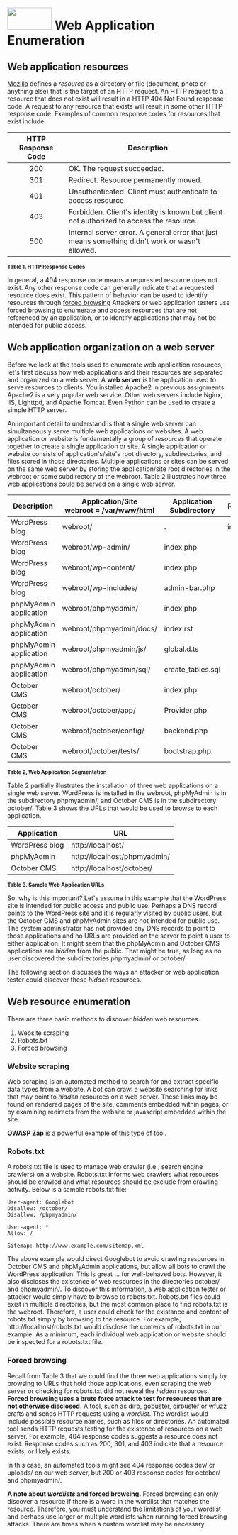 # <img src="https://www.tamusa.edu/brandguide/jpeglogos/tamusa_final_logo_bw1.jpg" width="100" height="50"> Web Application Enumeration

## Web application resources
[Mozilla](https://developer.mozilla.org/en-US/docs/Web/HTTP/Basics_of_HTTP/Identifying_resources_on_the_Web) defines a _resource_ as a directory or file (document, photo or anything else) that is the target of an HTTP request. An HTTP request to a resource that does not exist will result in a HTTP 404 Not Found response code. A request to any resource that exists will result in some other HTTP response code. Examples of common response codes for resources that exist include:

|HTTP Response Code|Description|
|:-:|---|
|200|OK. The request succeeded.|
|301|Redirect. Resource permanently moved.|
|401|Unauthenticated. Client must authenticate to access resource|
|403|Forbidden. Client's identity is known but client not authorized to access the resource.|
|500|Internal server error. A general error that just means something didn't work or wasn't allowed.|

<sub>**Table 1, HTTP Response Codes**</sub>

In general, a 404 response code means a requrested resource does not exist. Any other response code can generally indicate that a requested resource does exist. This pattern of behavior can be used to identify resources through [forced browsing](https://owasp.org/www-community/attacks/Forced_browsing#:~:text=Forced%20browsing%20is%20an%20attack,application%2C%20but%20are%20still%20accessible.) Attackers or web application testers use forced browsing to enumerate and access resources that are not referenced by an application, or to identify applications that may not be intended for public access.

## Web application organization on a web server
Before we look at the tools used to enumerate web application resources, let's first discuss how web applications and their resources are separated and organized on a web server. A **web server** is the application used to serve resources to clients. You installed Apache2 in previous assignments. Apache2 is a very popular web service. Other web servers include Nginx, IIS, Lighttpd, and Apache Tomcat. Even Python can be used to create a simple HTTP server. 

An important detail to understand is that a single web server can simultaneously serve multiple web applications or websites. A web application or website is fundamentally a group of _resources_ that operate together to create a single application or site. A single application or website consists of application's/site's root directory, subdirectories, and files stored in those directories. Multiple applications or sites can be served on the same web server by storing the application/site root directories in the webroot or some subdirectory of the webroot. Table 2 illustrates how three web applications could be served on a single web server.

|Description|Application/Site <br />webroot = /var/www/html|Application Subdirectory|Resource|
|---|---|---|---|
|WordPress blog|webroot/|.|index.php|
|WordPress blog|webroot/wp-admin/|index.php|
|WordPress blog|webroot/wp-content/|index.php|
|WordPress blog|webroot/wp-includes/|admin-bar.php|
|phpMyAdmin application|webroot/phpmyadmin/|index.php|
|phpMyAdmin application|webroot/phpmyadmin/docs/|index.rst|
|phpMyAdmin application|webroot/phpmyadmin/js/|global.d.ts|
|phpMyAdmin application|webroot/phpmyadmin/sql/|create_tables.sql|
|October CMS|webroot/october/|index.php|
|October CMS|webroot/october/app/|Provider.php|
|October CMS|webroot/october/config/|backend.php|
|October CMS|webroot/october/tests/|bootstrap.php|

<sub>**Table 2, Web Application Segmentation**</sub>

Table 2 partially illustrates the installation of three web applications on a single web server. WordPress is installed in the webroot, phpMyAdmin is in the subdirectory phpmyadmin/, and October CMS is in the subdirectory october/. Table 3 shows the URLs that would be used to browse to each application.

|Application|URL|
|---|---|
|WordPress blog|http://localhost/|
|phpMyAdmin|http://localhost/phpmyadmin/|
|October CMS|http://localhost/october/|

<sub>**Table 3, Sample Web Application URLs**</sub>

So, why is this important? Let's assume in this example that the WordPress site is intended for public access and public use. Perhaps a DNS record points to the WordPress site and it is regularly visited by public users, but the October CMS and phpMyAdmin sites are not intended for public use. The system administrator has not provided any DNS records to point to those applications and no URLs are provided on the server to point a user to either application. It might seem that the phpMyAdmin and October CMS applications are _hidden_ from the public. That might be true, as long as no user discovered the subdirectories phpmyadmin/ or october/. 

The following section discusses the ways an attacker or web application tester could discover these _hidden_ resources.

## Web resource enumeration

There are three basic methods to discover _hidden_ web resources.
1. Website scraping
2. Robots.txt
3. Forced browsing

### Website scraping
Web scraping is an automated method to search for and extract specific data types from a website. A bot can crawl a website searching for links that may point to _hidden_ resources on a web server. These links may be found on rendered pages of the site, comments embedded within pages, or by examining redirects from the website or javascript embedded within the site.

**OWASP Zap** is a powerful example of this type of tool.

### Robots.txt
A robots.txt file is used to manage web crawler (i.e., search engine crawlers) on a website. Robots.txt informs web crawlers what resources should be crawled and what resources should be exclude from crawling activity. Below is a sample robots.txt file:
```
User-agent: Googlebot
Disallow: /october/
Disallow: /phpmyadmin/

User-agent: *
Allow: /

Sitemap: http://www.example.com/sitemap.xml
```

The above example would direct Googlebot to avoid crawling resources in October CMS and phpMyAdmin applications, but allow all bots to crawl the WordPress application. This is great ... for well-behaved bots. However, it also discloses the existence of web resources in the directories october/ and phpmyadmin/. To discover this information, a web application tester or attacker would simply have to browse to robots.txt. Robots.txt files could exist in multiple directories, but the most common place to find robots.txt is the webroot. Therefore, a user could check for the existance and content of robots.txt simply by browsing to the resource. For example, http://localhost/robots.txt would disclose the contents of robots.txt in our example. As a minimum, each individual web application or website should be inspected for a robots.txt file.

### Forced browsing
Recall from Table 3 that we could find the three web applications simply by browsing to URLs that hold those applications, even scraping the web server or checking for robots.txt did not reveal the _hidden_ resources. **Forced browsing uses a brute force attack to test for resources that are not otherwise disclosed.** A tool, such as dirb, gobuster, dirbuster or wfuzz crafts and sends HTTP requests using a _wordlist_. The wordlist would include possible resource names, such as files or directories. An automated tool sends HTTP requests testing for the existence of resources on a web server. For example, 404 response codes suggests a resource does not exist. Response codes such as 200, 301, and 403 indicate that a resource exists, or likely exists.

In this case, an automated tools might see 404 response codes dev/ or uploads/ on our web server, but 200 or 403 response codes for october/ and phpmyadmin/. 

**A note about _wordlists_ and forced browsing.** Forced browsing can only discover a resource if there is a word in the wordlist that matches the resource. Therefore, you must understand the limitations of your wordlist and perhaps use larger or multiple wordlists when running forced browsing attacks. There are times when a custom wordlist may be necessary.


